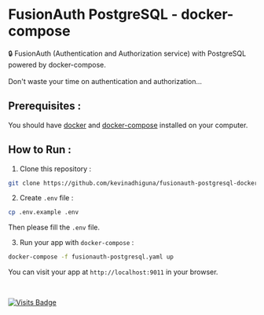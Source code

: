 # FusionAuth PostgreSQL - docker-compose

🔒 FusionAuth (Authentication and Authorization service) with PostgreSQL powered by docker-compose.
<br/>
<br/>
Don't waste your time on authentication and authorization...

## Prerequisites :

You should have [docker](https://docs.docker.com/engine/install/) and [docker-compose](https://docs.docker.com/compose/install/) installed on your computer.

## How to Run :

1) Clone this repository :
```bash
git clone https://github.com/kevinadhiguna/fusionauth-postgresql-docker
```

2) Create `.env` file :
```bash
cp .env.example .env
```

Then please fill the `.env` file.

3) Run your app with `docker-compose` :
```bash
docker-compose -f fusionauth-postgresql.yaml up
```

You can visit your app at `http://localhost:9011` in your browser.

<br/>

[![Visits Badge](https://badges.pufler.dev/visits/kevinadhiguna/fusionauth-postgresql-docker)](https://github.com/kevinadhiguna)
